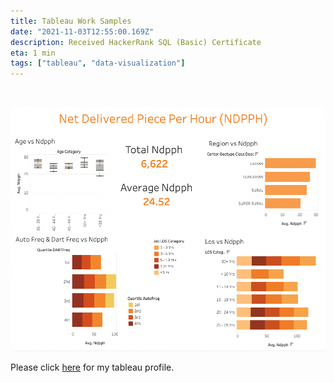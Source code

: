 ```yaml
---
title: Tableau Work Samples
date: "2021-11-03T12:55:00.169Z"
description: Received HackerRank SQL (Basic) Certificate  
eta: 1 min
tags: ["tableau", "data-visualization"]
---
```

&nbsp;


![tableau](tableau.jpg)

Please click [here](https://public.tableau.com/app/profile/haochen.zhu) for my tableau profile.
